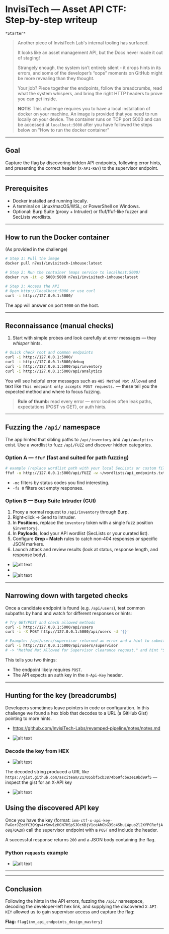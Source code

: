 # InvisiTech — Asset API CTF: Step‑by‑step writeup

    *Starter*

> Another piece of InvisiTech Lab's internal tooling has surfaced.
>
> It looks like an asset management API, but the Docs never made it out of staging!
>
> Strangely enough, the system isn’t entirely silent - it drops hints in its errors, and some of the developer’s “oops” moments on GitHub might be more revealing than they thought.
>
> Your job? Piece together the endpoints, follow the breadcrumbs, read what the system whispers, and bring the right HTTP headers to prove you can get inside.
>
> **NOTE:** This challenge requires you to have a local installation of docker on your machine. An image is provided that you need to run locally on your device. The container runs on TCP port 5000 and can be accessed at `localhost:5000` after you have followed the steps below on "How to run the docker container"

---

## Goal

Capture the flag by discovering hidden API endpoints, following error hints, and presenting the correct header (`X-API-KEY`) to the supervisor endpoint.

---

## Prerequisites

* Docker installed and running locally.
* A terminal on Linux/macOS/WSL; or PowerShell on Windows.
* Optional: Burp Suite (proxy + Intruder) or ffuf/ffuf-like fuzzer and SecLists wordlists.

---

## How to run the Docker container

(As provided in the challenge)

```bash
# Step 1: Pull the image
docker pull n7es1/invisitech-inhouse:latest

# Step 2: Run the container (maps service to localhost:5000)
docker run -it -p 5000:5000 n7es1/invisitech-inhouse:latest

# Step 3: Access the API
# Open http://localhost:5000 or use curl
curl -i http://127.0.0.1:5000/
```

The app will answer on port `5000` on the host.

---

## Reconnaissance (manual checks)

1. Start with simple probes and look carefully at error messages — they *whisper* hints.

```bash
# Quick check root and common endpoints
curl -i http://127.0.0.1:5000/
curl -i http://127.0.0.1:5000/debug
curl -i http://127.0.0.1:5000/api/inventory
curl -i http://127.0.0.1:5000/api/analytics
```

You will see helpful error messages such as `405 Method Not Allowed` and text like `This endpoint only accepts POST requests.` — these tell you the expected method and where to focus fuzzing.

> **Rule of thumb:** read every error — error bodies often leak paths, expectations (POST vs GET), or auth hints.

---

## Fuzzing the `/api/` namespace

The app hinted that sibling paths to `/api/inventory` and `/api/analytics` exist. Use a wordlist to fuzz `/api/FUZZ` and discover hidden categories.

### Option A — `ffuf` (fast and suited for path fuzzing)

```bash
# example (replace wordlist path with your local SecLists or custom file)
ffuf -u http://127.0.0.1:5000/api/FUZZ -w ~/wordlists/api_endpoints.txt -mc 200,201,202,301,302,401,403 -fs 0
```

* `-mc` filters by status codes you find interesting.
* `-fs 0` filters out empty responses.

### Option B — Burp Suite Intruder (GUI)

1. Proxy a normal request to `/api/inventory` through Burp.
2. Right‑click → Send to Intruder.
3. In **Positions**, replace the `inventory` token with a single fuzz position `§inventory§`.
4. In **Payloads**, load your API wordlist (SecLists or your curated list).
5. Configure **Grep – Match** rules to catch non‑404 responses or specific JSON markers.
6. Launch attack and review results (look at status, response length, and response body).

* ![alt text](image-4.png)
*
* ![alt text](image-5.png)

---

## Narrowing down with targeted checks

Once a candidate endpoint is found (e.g. `/api/users`), test common subpaths by hand and watch for different responses or hints:

```bash
# Try GET/POST and check allowed methods
curl -i http://127.0.0.1:5000/api/users
curl -i -X POST http://127.0.0.1:5000/api/users -d '{}'

# Example: /api/users/supervisor returned an error and a hint to submit X-Api-Key
curl -i http://127.0.0.1:5000/api/users/supervisor
# -> "Method Not Allowed for Supervisor clearance request." and hint "Submit with correct X-Api-Key."
```

This tells you two things:

* The endpoint likely requires `POST`.
* The API expects an auth key in the `X-Api-Key` header.

---

## Hunting for the key (breadcrumbs)

Developers sometimes leave pointers in code or configuration. In this challenge we found a hex blob that decodes to a URL (a GitHub Gist) pointing to more hints.

* <https://github.com/InvisiTech-Labs/revamped-pipeline/notes/notes.md>

* ![alt text](image.png)

### Decode the key from HEX

* ![alt text](image-1.png)

The decoded string produced a URL like `https://gist.github.com/asciteam/217055bf5cb3874b69fcbe3e19bd99f5` — inspect the gist for an X-API key

* ![alt text](image-2.png)

## Using the discovered API key

Once you have the key (format: `inm-ctf-x-api-key-FwGorJZzdfC3QKgv4rKmw1zHCN7HSpSJOcKBjV1ceAhGbG3Sc4SbuLWpuo2l2XfPCRefjAo8q7QA2m`) call the supervisor endpoint with a `POST` and include the header.

A successful response returns `200` and a JSON body containing the flag.

### Python `requests` example

* ![alt text](image-3.png)

---

---

## Conclusion

Following the hints in the API errors, fuzzing the `/api/` namespace, decoding the developer-left hex link, and supplying the discovered `X-API-KEY` allowed us to gain supervisor access and capture the flag:

**Flag:** `flag{inm_api_endpoints_design_mastery}`

---

